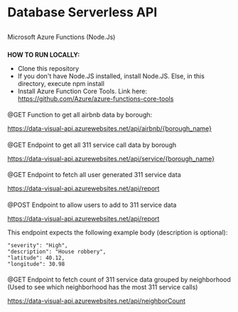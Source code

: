 # Database Serverless API

## 
Microsoft Azure Functions (Node.Js)


###
**HOW TO RUN LOCALLY:**

* Clone this repository
* If you don't have Node.JS installed, install Node.JS. Else, in this directory, execute npm install
* Install Azure Function Core Tools. Link here: https://github.com/Azure/azure-functions-core-tools


####
@GET Function to get all airbnb data by borough:

https://data-visual-api.azurewebsites.net/api/airbnb/{borough_name}




####
@GET Endpoint to get all 311 service call data by borough

https://data-visual-api.azurewebsites.net/api/service/{borough_name}




####
@GET Endpoint to fetch all user generated 311 service data

https://data-visual-api.azurewebsites.net/api/report




####
@POST Endpoint to allow users to add to 311 service data

https://data-visual-api.azurewebsites.net/api/report

This endpoint expects the following example body (description is optional): 

```
"severity": "High",
"description": "House robbery",
"latitude": 40.12,
"longitude": 30.98
```




####
@GET Endpoint to fetch count of 311 service data grouped by neighborhood (Used to see which neighborhood has the most 311 service calls)

https://data-visual-api.azurewebsites.net/api/neighborCount
